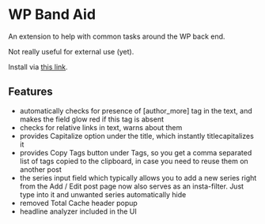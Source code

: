 # WP Band Aid

An extension to help with common tasks around the WP back end.

Not really useful for external use (yet).

Install via [this link](https://chrome.google.com/webstore/detail/wp-band-aid/aeceeddcjnflciomahopkpgklnfjebib).

## Features

- automatically checks for presence of [author_more] tag in the text, and makes the field glow red if this tag is absent
- checks for relative links in text, warns about them
- provides Capitalize option under the title, which instantly titlecapitalizes it
- provides Copy Tags button under Tags, so you get a comma separated list of tags copied to the clipboard, in case you need to reuse them on another post
- the series input field which typically allows you to add a new series right from the Add / Edit post page now also serves as an insta-filter. Just type into it and unwanted series automatically hide
- removed Total Cache header popup
- headline analyzer included in the UI